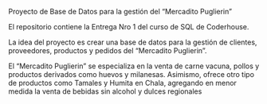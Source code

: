 Proyecto de Base de Datos para la gestión del “Mercadito Puglierin”

El repositorio contiene la Entrega Nro 1 del curso de SQL de Coderhouse.

La idea del proyecto es crear una base de datos para la gestión de clientes, proveedores, productos y pedidos del “Mercadito Puglierin”.

El “Mercadito Puglierin” se especializa en la venta de carne vacuna, pollos y productos derivados como huevos y milanesas. Asimismo, ofrece otro tipo de productos como Tamales y Humita en Chala, agregando en menor medida la venta de bebidas sin alcohol y dulces regionales
